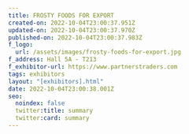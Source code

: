 ```yaml
---
title: FROSTY FOODS FOR EXPORT
created-on: 2022-10-04T23:00:37.951Z
updated-on: 2022-10-04T23:00:37.970Z
published-on: 2022-10-04T23:00:37.983Z
f_logo:
  url: /assets/images/frosty-foods-for-export.jpg
f_address: Hall 5A - T213
f_exhibitor-url: https://www.partnerstraders.com
tags: exhibitors
layout: "[exhibitors].html"
date: 2022-10-04T23:00:38.001Z
seo:
  noindex: false
  twitter:title: summary
  twitter:card: summary
---
```

